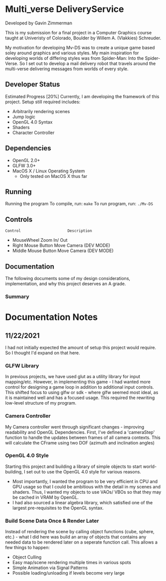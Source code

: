 # Multi_verse DeliveryService
Developed by Gavin Zimmerman

This is my submission for a final project in a Computer Graphics course taught at Univeristy of Colorado, Boulder by Willem A. (Vlakkies) Schreuder.

My motivation for developing Mv-DS was to create a unique game based soley around graphics and various styles. My main inspiration for developing worlds of differing styles was from Spider-Man: Into the Spider-Verse. So I set out to develop a mail delivery robot that travels around the multi-verse delivering messages from worlds of every style.


## Developer Status
Estimated Progress [20%]
Currently, I am developing the framework of this project. Setup still required includes:
 - Arbitrarily rendering scenes
 - Jump logic
 - OpenGL 4.0 Syntax
 - Shaders
 - Character Controller


## Dependencies
 - OpenGL 2.0+
 - GLFW 3.0+
 - MacOS X / Linux  Operating System
    - Only tested on MacOS X thus far

## Running
Running the program
To compile, run: <code>make</code>
To run program, run: <code>./Mv-DS</code>


## Controls
    Control                     Description
-   MouseWheel                  Zoom In/ Out
-   Right Mouse Button          Move Camera (DEV MODE)
-   Middle Mouse Button         Move Camera (DEV MODE)


## Documentation
The following documents some of my design considerations, implementation, and why this project deserves an A grade.

### Summary




# Documentation Notes
## 11/22/2021

I had not initially expected the amount of setup this project would require. So I thought I'd expand on that here.

### GLFW Library
In previous projects, we have used glut as a utility library for input mapping/etc. However, in implementing this game - I had wanted more control for designing a game loop in addition to additional input controls. This shifted focus to using glfw or sdk - where glfw seemed most ideal, as it is maintained well and has a focused usage.
This required the rewriting low-level structure of my program.

### Camera Controller
My Camera controller went through significant changes - improving readability and OpenGL Dependencies.
First, I've defined a 'cameraStep' function to handle the updates between frames of all camera contexts. This will calculate the CFrame using two DOF (azimuth and inclination angles)

### OpenGL 4.0 Style
Starting this project and building a library of simple objects to start world-building, I set out to use the OpenGL 4.0 style for various reasons. 
- Most importantly, I wanted the program to be very efficient in CPU and GPU usage so that I could be ambitious with the detail in my scenes and shaders. Thus, I wanted my objects to use VAOs/ VBOs so that they may be cached in VRAM by OpenGL.
- I had also sourced a linear algebra library, which satisfied one of the largest pre-requisites to the OpenGL syntax.

### Build Scene Data Once & Render Later
Instead of rendering the scene by calling object functions (cube, sphere, etc.) - what I did here was build an array of objects that contains any needed data to be rendered later on a seperate function call. This allows a few things to happen:
- Object Culling
- Easy map/scene rendering multiple times in various spots
- Simple Animation via Signal Patterns
- Possible loading/unloading if levels become very large